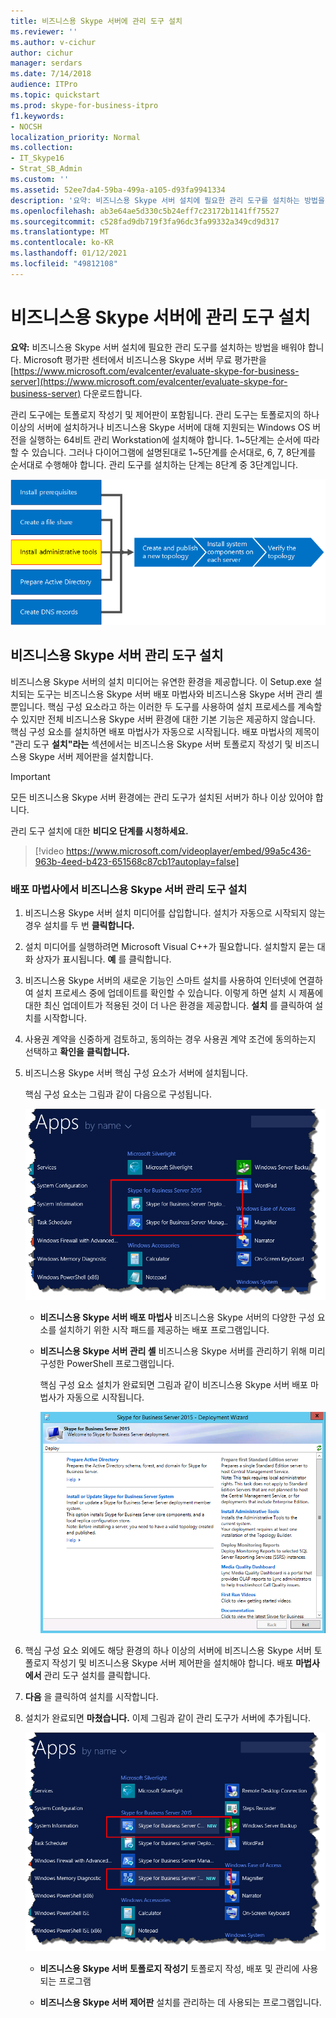 ```yaml
---
title: 비즈니스용 Skype 서버에 관리 도구 설치
ms.reviewer: ''
ms.author: v-cichur
author: cichur
manager: serdars
ms.date: 7/14/2018
audience: ITPro
ms.topic: quickstart
ms.prod: skype-for-business-itpro
f1.keywords:
- NOCSH
localization_priority: Normal
ms.collection:
- IT_Skype16
- Strat_SB_Admin
ms.custom: ''
ms.assetid: 52ee7da4-59ba-499a-a105-d93fa9941334
description: '요약: 비즈니스용 Skype 서버 설치에 필요한 관리 도구를 설치하는 방법을 설명하는 문서입니다. Microsoft 평가판 센터에서 비즈니스용 Skype 서버 무료 평가판을 https://www.microsoft.com/evalcenter/evaluate-skype-for-business-server 다운로드합니다.'
ms.openlocfilehash: ab3e64ae5d330c5b24eff7c23172b1141ff75527
ms.sourcegitcommit: c528fad9db719f3fa96dc3fa99332a349cd9d317
ms.translationtype: MT
ms.contentlocale: ko-KR
ms.lasthandoff: 01/12/2021
ms.locfileid: "49812108"
---
```

# <a name="install-administrative-tools-in-skype-for-business-server"></a>비즈니스용 Skype 서버에 관리 도구 설치
 
**요약:** 비즈니스용 Skype 서버 설치에 필요한 관리 도구를 설치하는 방법을 배워야 합니다. Microsoft 평가판 센터에서 비즈니스용 Skype 서버 무료 평가판을 [https://www.microsoft.com/evalcenter/evaluate-skype-for-business-server](https://www.microsoft.com/evalcenter/evaluate-skype-for-business-server) 다운로드합니다.
  
관리 도구에는 토폴로지 작성기 및 제어판이 포함됩니다. 관리 도구는 토폴로지의 하나 이상의 서버에 설치하거나 비즈니스용 Skype 서버에 대해 지원되는 Windows OS 버전을 실행하는 64비트 관리 Workstation에 설치해야 합니다. 1~5단계는 순서에 따라 할 수 있습니다. 그러나 다이어그램에 설명된대로 1~5단계를 순서대로, 6, 7, 8단계를 순서대로 수행해야 합니다. 관리 도구를 설치하는 단계는 8단계 중 3단계입니다.
  
![개요 다이어그램](../../media/d856afe8-4758-432f-bc45-e1956016419a.png)
  
## <a name="install-skype-for-business-server-administrative-tools"></a>비즈니스용 Skype 서버 관리 도구 설치

비즈니스용 Skype 서버의 설치 미디어는 유연한 환경을 제공합니다. 이 Setup.exe 설치되는 도구는 비즈니스용 Skype 서버 배포 마법사와 비즈니스용 Skype 서버 관리 셸뿐입니다. 핵심 구성 요소라고 하는 이러한 두 도구를 사용하여 설치 프로세스를 계속할 수 있지만 전체 비즈니스용 Skype 서버 환경에 대한 기본 기능은 제공하지 않습니다. 핵심 구성 요소를 설치하면 배포 마법사가 자동으로 시작됩니다. 배포 마법사의 제목이 "관리 도구 **설치"라는** 섹션에서는 비즈니스용 Skype 서버 토폴로지 작성기 및 비즈니스용 Skype 서버 제어판을 설치합니다.
  
> [!IMPORTANT]
> 모든 비즈니스용 Skype 서버 환경에는 관리 도구가 설치된 서버가 하나 이상 있어야 합니다. 
  
관리 도구 설치에 대한 **비디오 단계를 시청하세요.**
  
> [!video https://www.microsoft.com/videoplayer/embed/99a5c436-963b-4eed-b423-651568c87cb1?autoplay=false]
  
### <a name="install-skype-for-business-server-administrative-tools-from-the-deployment-wizard"></a>배포 마법사에서 비즈니스용 Skype 서버 관리 도구 설치

1. 비즈니스용 Skype 서버 설치 미디어를 삽입합니다. 설치가 자동으로 시작되지 않는 경우 설치를 두 번 **클릭합니다.**
    
2. 설치 미디어를 실행하려면 Microsoft Visual C++가 필요합니다. 설치할지 묻는 대화 상자가 표시됩니다. **예** 를 클릭합니다.
    
3. 비즈니스용 Skype 서버의 새로운 기능인 스마트 설치를 사용하여 인터넷에 연결하여 설치 프로세스 중에 업데이트를 확인할 수 있습니다. 이렇게 하면 설치 시 제품에 대한 최신 업데이트가 적용된 것이 더 나은 환경을 제공합니다. **설치** 를 클릭하여 설치를 시작합니다.
    
4. 사용권 계약을 신중하게 검토하고, 동의하는 경우 사용권 계약 조건에 동의하는지 선택하고 **확인을** **클릭합니다.**
    
5. 비즈니스용 Skype 서버 핵심 구성 요소가 서버에 설치됩니다. 
    
    핵심 구성 요소는 그림과 같이 다음으로 구성됩니다.
    
    ![앱의 핵심 구성 요소 화면.](../../media/0da1d983-4c4b-4b23-a196-c3bdba4857c6.png)
  
   - **비즈니스용 Skype 서버 배포 마법사** 비즈니스용 Skype 서버의 다양한 구성 요소를 설치하기 위한 시작 패드를 제공하는 배포 프로그램입니다.
    
   - **비즈니스용 Skype 서버 관리 셸** 비즈니스용 Skype 서버를 관리하기 위해 미리 구성한 PowerShell 프로그램입니다.
    
     핵심 구성 요소 설치가 완료되면 그림과 같이 비즈니스용 Skype 서버 배포 마법사가 자동으로 시작됩니다. 
    
     ![비즈니스용 Skype 서버 배포 마법사](../../media/310c3437-83f9-48fa-a1e1-9fd09009fe31.png)
  
6. 핵심 구성 요소 외에도 해당 환경의 하나 이상의 서버에 비즈니스용 Skype 서버 토폴로지 작성기 및 비즈니스용 Skype 서버 제어판을 설치해야 합니다. 배포 **마법사에서** 관리 도구 설치를 클릭합니다.
    
7. **다음** 을 클릭하여 설치를 시작합니다.
    
8. 설치가 완료되면 **마쳤습니다.** 이제 그림과 같이 관리 도구가 서버에 추가됩니다.
    
    ![비즈니스용 Skype 서버 관리 도구](../../media/760873dd-9c87-4efb-bf98-7162d876fd18.png)
  
   - **비즈니스용 Skype 서버 토폴로지 작성기** 토폴로지 작성, 배포 및 관리에 사용되는 프로그램
    
   - **비즈니스용 Skype 서버 제어판** 설치를 관리하는 데 사용되는 프로그램입니다.
    

